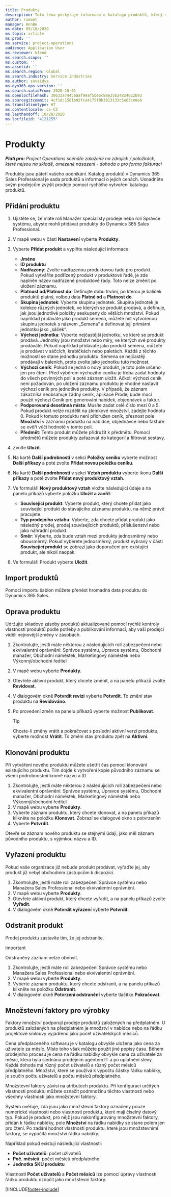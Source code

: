```yaml
---
title: Produkty
description: Toto téma poskytuje informace o katalogu produktů, který můžete použít k poskytování informací zákazníkům o produktech a cenách, které nabízí vaše organizace.
author: rumant
manager: AnnBe
ms.date: 09/18/2020
ms.topic: article
ms.prod: ''
ms.service: project-operations
audience: Application User
ms.reviewer: kfend
ms.search.scope: ''
ms.custom: ''
ms.assetid: ''
ms.search.region: Global
ms.search.industry: Service industries
ms.author: suvaidya
ms.dyn365.ops.version: ''
ms.search.validFrom: 2020-10-01
ms.openlocfilehash: 30633a7445baaf99af5be5c88e35b24824022b93
ms.sourcegitcommit: 4cf1dc1561b92fca4175f0b3813133c5e63ce8e6
ms.translationtype: HT
ms.contentlocale: cs-CZ
ms.lasthandoff: 10/28/2020
ms.locfileid: "4121255"
---
```

# <a name="products"></a>Produkty

_**Platí pro:** Project Operations scénáře založené na zdrojích / položkách, které nejsou na skladě, omezené nasazení - dohoda o pro forma fakturaci_

Produkty jsou páteří vašeho podnikání. Katalog produktů v Dynamics 365 Sales Professional je sada produktů a informací o jejich cenách. Usnadněte svým prodejcům zvýšit prodeje pomocí rychlého vytvoření katalogu produktů.

## <a name="add-a-product"></a>Přidání produktu

1.  Ujistěte se, že máte roli Manažer specialisty prodeje nebo roli Správce systému, abyste mohli přidávat produkty do Dynamics 365 Sales Professional.
2.  V mapě webu v části **Nastavení** vyberte **Produkty**.
3.  Vyberte **Přidat produkt** a vyplňte následující informace:

    -  **Jméno**
    -  **ID produktu**
    -  **Nadřazený**: Zvolte nadřazenou produktovou řadu pro produkt. Pokud vytváříte podřízený produkt v produktové řadě, je zde naplněn název nadřazené produktové řady. Toto nelze změnit po uložení záznamu.
    -  **Platnost od**/**Platnost do**: Definujte dobu trvání, po kterou je balíček produktů platný, volbou data **Platné od** a **Platnost do**.
    -  **Skupina jednotek**: Vyberte skupinu jednotek. Skupina jednotek je kolekce různých jednotek, ve kterých se produkt prodává, a definuje, jak jsou jednotlivé položky seskupeny do větších množství. Pokud například přidáváte jako produkt semena, můžete mít vytvořenou skupinu jednotek s názvem „Semena“ a definovat její primární jednotku jako „sáček“.
    -  **Výchozí jednotka**: Vyberte nejčastější jednotku, ve které se produkt prodává. Jednotky jsou množství nebo míry, ve kterých své produkty prodáváte. Pokud například přidáváte jako produkt semena, můžete je prodávat v sáčcích, krabičkách nebo paletách. Každá z těchto možností se stane jednotku produktu. Semena se nejčastěji prodávají v baleních, proto zvolte jako jednotku tuto možnost.
    -  **Výchozí ceník**: Pokud se jedná o nový produkt, je toto pole určeno jen pro čtení. Před výběrem výchozího ceníku je třeba zadat hodnoty do všech povinných polí a poté záznam uložit. Ačkoli výchozí ceník není požadován, po uložení záznamu produktu je vhodné nastavit výchozí ceník pro jednotlivé produkty. V případě, že záznam zákazníka neobsahuje žádný ceník, aplikace Prodej bude moci použít výchozí Ceník pro generování nabídek, objednávek a faktur.
    -  **Podporovaná desetinná místa**: Musíte zadat celé číslo mezi 0 a 5. Pokud produkt nelze rozdělit na zlomkové množství, zadejte hodnotu 0. Pokud k tomuto produktu není přidružen ceník, přesnost pole **Množství** v záznamu produktu na nabídce, objednávce nebo faktuře se ověří vůči hodnotě v tomto poli.
    -  **Předmět**: Tento produkt můžete přidružit k předmětu. Pomocí předmětů můžete produkty zařazovat do kategorií a filtrovat sestavy.

4.  Zvolte **Uložit**.
5.  Na kartě **Další podrobnosti** v sekci **Položky ceníku** vyberte možnost **Další příkazy** a poté zvolte **Přidat novou položku ceníku**.
7.  Na kartě **Další podrobnosti** v sekci **Vztah produktu** vyberte ikonu **Další příkazy** a poté zvolte **Přidat nový produktový vztah.**
8.  Ve formuláři **Nový produktový vztah** vložte následující údaje a na panelu příkazů vyberte položku **Uložit a zavřít**:

    -   **Související produkt**: Vyberte produkt, který chcete přidat jako související produkt do stávajícího záznamu produktu, na němž právě pracujete.
    -   **Typ prodejního vztahu**: Vyberte, zda chcete přidat produkt jako následný prodej, prodej souvisejících produktů, příslušenství nebo jako náhradní produkt.
    -   **Směr**: Vyberte, zda bude vztah mezi produkty jednosměrný nebo obousměrný. Pokud vyberete jednosměrný, produkt vybraný v části **Související produkt** se zobrazí jako doporučení pro existující produkt, ale nikoli naopak.

9.  Ve formuláři Produkt vyberte **Uložit**.

## <a name="import-products"></a>Import produktů

Pomocí importu šablon můžete přenést hromadná data produktu do Dynamics 365 Sales.

## <a name="revise-a-product"></a>Oprava produktu

Udržujte skladové zásoby produktů aktualizované pomocí rychlé kontroly vlastností produktů podle potřeby a publikování informací, aby vaši prodejci viděli nejnovější změny v zásobách.

1.  Zkontrolujte, jestli máte některou z následujících rolí zabezpečení nebo ekvivalentní oprávnění: Správce systému, Úpravce systému, Obchodní manažer, Obchodní náměstek, Marketingový náměstek nebo Výkonný/obchodní ředitel
2.  V mapě webu vyberte **Produkty**.
3.  Otevřete aktivní produkt, který chcete změnit, a na panelu příkazů zvolte **Revidovat**.
4.  V dialogovém okně **Potvrdit revizi** vyberte **Potvrdit**. To změní stav produktu na **Revidováno**.
5.  Po provedení změn na panelu příkazů vyberte možnost **Publikovat**.

    > [!TIP]
    > Chcete-li změny vrátit a pokračovat s poslední aktivní verzí produktu, vyberte možnost **Vrátit**. To změní stav produktu zpět na **Aktivní**.

## <a name="clone-a-product"></a>Klonování produktu 

Při vytváření nového produktu můžete ušetřit čas pomocí klonování existujícího produktu. Tím dojde k vytvoření kopie původního záznamu se všemi podrobnostmi kromě názvu a ID.

1.  Zkontrolujte, jestli máte některou z následujících rolí zabezpečení nebo ekvivalentní oprávnění: Správce systému, Úpravce systému, Obchodní manažer, Obchodní náměstek, Marketingový náměstek nebo Výkonný/obchodní ředitel
2.  V mapě webu vyberte **Produkty**.
3.  Vyberte záznam produktu, který chcete klonovat, a na panelu příkazů klikněte na položku **Klonovat**. Zobrazí se dialogové okno s potvrzením
4.  Vyberte **Potvrdit**.

Otevře se záznam nového produktu se stejnými údaji, jako měl záznam původního produktu, s výjimkou názvu a ID.

## <a name="retire-a-product"></a>Vyřazení produktu 

Pokud vaše organizace již nebude produkt prodávat, vyřaďte jej, aby produkt již nebyl obchodním zástupcům k dispozici.

1.  Zkontrolujte, jestli máte roli zabezpečení Správce systému nebo Manažera Sales Professional nebo ekvivalentní oprávnění.
2.  V mapě webu vyberte **Produkty**.
3.  Otevřete aktivní produkt, který chcete vyřadit, a na panelu příkazů zvolte **Vyřadit**.
4.  V dialogovém okně **Potvrdit vyřazení** vyberte **Potvrdit**.


## <a name="delete-a-product"></a>Odstranit produkt

Prodej produktu zastavíte tím, že jej odstraníte.

> [!IMPORTANT]
> Odstraněný záznam nelze obnovit.

1.  Zkontrolujte, jestli máte roli zabezpečení Správce systému nebo Manažera Sales Professional nebo ekvivalentní oprávnění.
2.  V mapě webu vyberte **Produkty**.
3.  Vyberte záznam produktu, který chcete odstranit, a na panelu příkazů klikněte na položku **Odstranit**.
4.  V dialogovém okně **Potvrzení odstranění** vyberte tlačítko **Pokračovat**.
 
 ## <a name="quantity-factors-for-products"></a>Množstevní faktory pro výrobky

Faktory množství podporují prodeje produktů založených na předplatném. U produktů založených na předplatném je množství v nabídce nebo na řádku projektové smlouvy vyjádřeno jako počet uživatelských měsíců.

Cena předplaceného softwaru je v katalogu obvykle uložena jako cena za uživatele za měsíc. Místo toho však můžete použít jiné popisy času. Během prodejního procesu je cena na řádku nabídky obvykle cena za uživatele za měsíc, která byla sjednána prodejním agentem IT a po uplatnění slevy. Každá dohoda má různý počet uživatelů a různý počet měsíců předplatného. Množství, které se používá k výpočtu částky řádku nabídky, je součin počtu uživatelů a počtu měsíců předplatného.

Množstevní faktory závisí na atributech produktu. Při konfiguraci určitých vlastností produktu můžete označit podmnožinu těchto vlastností nebo všechny vlastnosti jako množstevní faktory.

Systém ověřuje, zda jsou jako množstevní faktory označeny pouze numerické vlastnosti nebo vlastnosti produktu, které mají číselný datový typ. Pokud je produkt, pro nějž jsou nakonfigurovány množstevní faktory, přidán k řádku nabídky, pole **Množství** na řádku nabídky se stane polem jen pro čtení. Po zadání hodnot vlastností produktu, které jsou množstevními faktory, se vypočítá množství řádku nabídky.

Například pokud existují následující vlastnosti: 

- **Počet uživatelů**: počet uživatelů 
- **Poč. měsíců**: počet měsíců předplatného
- **Jednotka SKU produktu** 

Vlastnosti **Počet uživatelů** a **Počet měsíců** lze pomocí úpravy vlastností řádku produktu označit jako množstevní faktory. 


[!INCLUDE[footer-include](../includes/footer-banner.md)]